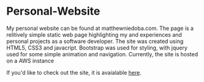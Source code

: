 # Personal-Website

My personal website can be found at matthewniedoba.com. The page is a relitively simple static web page highlighting my and experiences and personal projects as a software developer. The site was created using HTML5, CSS3 and javacript. Bootstrap was used for styling, with jquery used for some simple animation and navigation. Currently, the site is hosted on a AWS instance


If you'd like to check out the site, it is avaialable [here](http://matthewniedoba.com).
